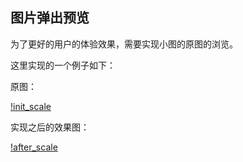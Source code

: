 ## 图片弹出预览

为了更好的用户的体验效果，需要实现小图的原图的浏览。

这里实现的一个例子如下：

原图：

[!init_scale](./images/init_scale.png)

实现之后的效果图：

[!after_scale](./images/after_scale.png)